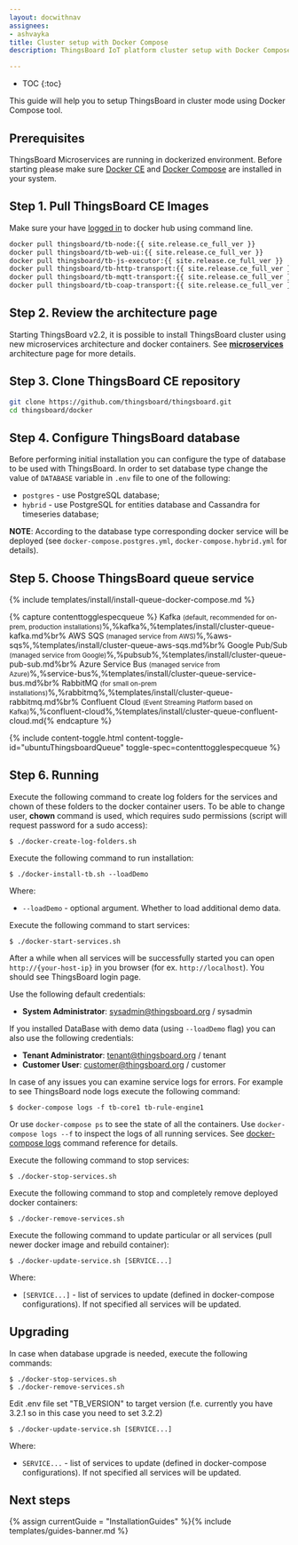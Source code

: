 ```yaml
---
layout: docwithnav
assignees:
- ashvayka
title: Cluster setup with Docker Compose
description: ThingsBoard IoT platform cluster setup with Docker Compose guide

---
```


* TOC
{:toc}

This guide will help you to setup ThingsBoard in cluster mode using Docker Compose tool. 

## Prerequisites

ThingsBoard Microservices are running in dockerized environment.
Before starting please make sure [Docker CE](https://docs.docker.com/install/) and [Docker Compose](https://docs.docker.com/compose/install/) are installed in your system. 

## Step 1. Pull ThingsBoard CE Images

Make sure your have [logged in](https://docs.docker.com/engine/reference/commandline/login/) to docker hub using command line.

```bash
docker pull thingsboard/tb-node:{{ site.release.ce_full_ver }}
docker pull thingsboard/tb-web-ui:{{ site.release.ce_full_ver }}
docker pull thingsboard/tb-js-executor:{{ site.release.ce_full_ver }}
docker pull thingsboard/tb-http-transport:{{ site.release.ce_full_ver }}
docker pull thingsboard/tb-mqtt-transport:{{ site.release.ce_full_ver }}
docker pull thingsboard/tb-coap-transport:{{ site.release.ce_full_ver }}
```

## Step 2. Review the architecture page

Starting ThingsBoard v2.2, it is possible to install ThingsBoard cluster using new microservices architecture and docker containers. 
See [**microservices**](/docs/reference/msa/) architecture page for more details.

## Step 3. Clone ThingsBoard CE repository

```bash
git clone https://github.com/thingsboard/thingsboard.git
cd thingsboard/docker
```

## Step 4. Configure ThingsBoard database

Before performing initial installation you can configure the type of database to be used with ThingsBoard.
In order to set database type change the value of `DATABASE` variable in `.env` file to one of the following:

- `postgres` - use PostgreSQL database;
- `hybrid` - use PostgreSQL for entities database and Cassandra for timeseries database;

**NOTE**: According to the database type corresponding docker service will be deployed (see `docker-compose.postgres.yml`, `docker-compose.hybrid.yml` for details).

## Step 5. Choose ThingsBoard queue service 

{% include templates/install/install-queue-docker-compose.md %}

{% capture contenttogglespecqueue %}
Kafka <small>(default, recommended for on-prem, production installations)</small>%,%kafka%,%templates/install/cluster-queue-kafka.md%br%
AWS SQS <small>(managed service from AWS)</small>%,%aws-sqs%,%templates/install/cluster-queue-aws-sqs.md%br%
Google Pub/Sub <small>(managed service from Google)</small>%,%pubsub%,%templates/install/cluster-queue-pub-sub.md%br%
Azure Service Bus <small>(managed service from Azure)</small>%,%service-bus%,%templates/install/cluster-queue-service-bus.md%br%
RabbitMQ <small>(for small on-prem installations)</small>%,%rabbitmq%,%templates/install/cluster-queue-rabbitmq.md%br%
Confluent Cloud <small>(Event Streaming Platform based on Kafka)</small>%,%confluent-cloud%,%templates/install/cluster-queue-confluent-cloud.md{% endcapture %}

{% include content-toggle.html content-toggle-id="ubuntuThingsboardQueue" toggle-spec=contenttogglespecqueue %} 

## Step 6. Running

Execute the following command to create log folders for the services and chown of these folders to the docker container users. 
To be able to change user, **chown** command is used, which requires sudo permissions (script will request password for a sudo access): 

`
$ ./docker-create-log-folders.sh
`

Execute the following command to run installation:

`
$ ./docker-install-tb.sh --loadDemo
`

Where:

- `--loadDemo` - optional argument. Whether to load additional demo data.

Execute the following command to start services:

`
$ ./docker-start-services.sh
`

After a while when all services will be successfully started you can open `http://{your-host-ip}` in you browser (for ex. `http://localhost`).
You should see ThingsBoard login page.

Use the following default credentials:

- **System Administrator**: sysadmin@thingsboard.org / sysadmin

If you installed DataBase with demo data (using `--loadDemo` flag) you can also use the following credentials:

- **Tenant Administrator**: tenant@thingsboard.org / tenant
- **Customer User**: customer@thingsboard.org / customer

In case of any issues you can examine service logs for errors.
For example to see ThingsBoard node logs execute the following command:

`
$ docker-compose logs -f tb-core1 tb-rule-engine1
`

Or use `docker-compose ps` to see the state of all the containers.
Use `docker-compose logs --f` to inspect the logs of all running services.
See [docker-compose logs](https://docs.docker.com/compose/reference/logs/) command reference for details.

Execute the following command to stop services:

`
$ ./docker-stop-services.sh
`

Execute the following command to stop and completely remove deployed docker containers:

`
$ ./docker-remove-services.sh
`

Execute the following command to update particular or all services (pull newer docker image and rebuild container):

`
$ ./docker-update-service.sh [SERVICE...]
`

Where:

- `[SERVICE...]` - list of services to update (defined in docker-compose configurations). If not specified all services will be updated.

## Upgrading

In case when database upgrade is needed, execute the following commands:

```
$ ./docker-stop-services.sh
$ ./docker-remove-services.sh
```

Edit .env file set "TB_VERSION" to target version (f.e. currently you have 3.2.1 so in this case you need to set 3.2.2)

```
$ ./docker-update-service.sh [SERVICE...]
```

Where:

- `SERVICE...` - list of services to update (defined in docker-compose configurations). If not specified all services will be updated.

## Next steps

{% assign currentGuide = "InstallationGuides" %}{% include templates/guides-banner.md %}
